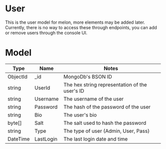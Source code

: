 # User
This is the user model for melon, more elements may be added later. Currently, there is no way to access these through endpoints, you can add or remove users through the console UI.
# Model
|Type|Name|Notes|
|----|----|----|
|ObjectId|\_id|MongoDb's BSON ID|
|string|UserId|The hex string representation of the user's ID|
|string|Username|The username of the user|
|string|Password|The hash of the password of the user|
|string|Bio|The user's bio|
|byte[]|Salt|The salt used to hash the password|
|string|Type|The type of user (Admin, User, Pass)|
|DateTime|LastLogin|The last login date and time|
